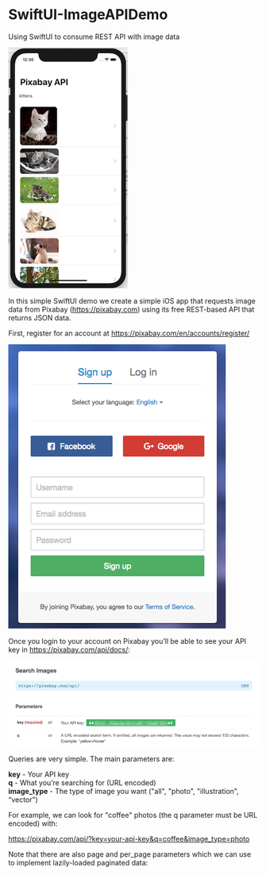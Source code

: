 # SwiftUI-ImageAPIDemo
Using SwiftUI to consume REST API with image data

![](./readme-assets/final01.png)


In this simple SwiftUI demo we create a simple iOS app that requests image data from Pixabay (https://pixabay.com) using its free REST-based API that returns JSON data.

First, register for an account at https://pixabay.com/en/accounts/register/

![](./readme-assets/img01.jpg)

Once you login to your account on Pixabay you’ll be able to see your API key in https://pixabay.com/api/docs/:

![](./readme-assets/img02.jpg)

Queries are very simple. The main parameters are:

**key** - Your API key<br>
**q** - What you’re searching for (URL encoded)<br>
**image_type** - The type of image you want ("all", "photo", "illustration", “vector")<br>

For example, we can look for "coffee" photos (the q parameter must be URL encoded) with:

https://pixabay.com/api/?key=your-api-key&q=coffee&image_type=photo

Note that there are also page and per_page parameters which we can use to implement lazily-loaded paginated data:
